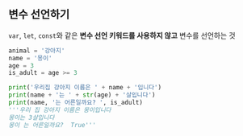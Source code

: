 ## 변수 선언하기

`var`, `let`, `const`와 같은 **변수 선언 키워드를 사용하지 않고** 변수를 선언하는 것

```Python
animal = '강아지'
name = '몽이'
age = 3
is_adult = age >= 3

print('우리집 강아지 이름은 ' + name + '입니다')
print(name + '는 ' + str(age) + '살입니다')
print(name, '는 어른일까요? ', is_adult) 
'''우리 집 강아지 이름은 몽이입니다
몽이는 3살입니다
몽이 는 어른일까요?  True'''
```